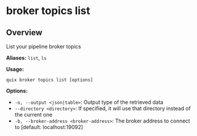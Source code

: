 # broker topics list

## Overview

List your pipeline broker topics

**Aliases:** `list`, `ls`

**Usage:**

```
quix broker topics list [options]
```

**Options:**

- `-o, --output <json|table>`: Output type of the retrieved data
- `--directory <directory>`: If specified, it will use that directory instead of the current one
- `-b, --broker-address <broker-address>`: The broker address to connect to [default: localhost:19092]

